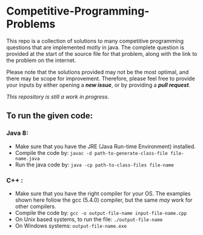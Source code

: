 # Competitive-Programming-Problems
This repo is a collection of solutions to many competitive programming questions that are implemented motly in java.
The complete question is provided at the start of the source file for that problem, along with the link to the problem on the internet.

Please note that the solutions provided may not be the most optimal, and there may be scope for improvement. Therefore, please feel free to provide your inputs by either opening a **_new issue_**, or by providing a **_pull request_**.

_This repository is still a work in progress._

## To run the given code:

### Java 8:
* Make sure that you have the JRE (Java Run-time Environment) installed.
* Compile the code by: `javac -d path-to-generate-class-file file-name.java`
* Run the java code by: `java -cp path-to-class-files file-name`

### C++ :
* Make sure that you have the right compiler for your OS. The examples shown here follow the gcc (5.4.0) compiler, but the same _may_ work for other compilers.
* Compile the code by: `gcc -o output-file-name input-file-name.cpp`
* On Unix based systems, to run the file: `./output-file-name`
* On Windows systems: `output-file-name.exe`



